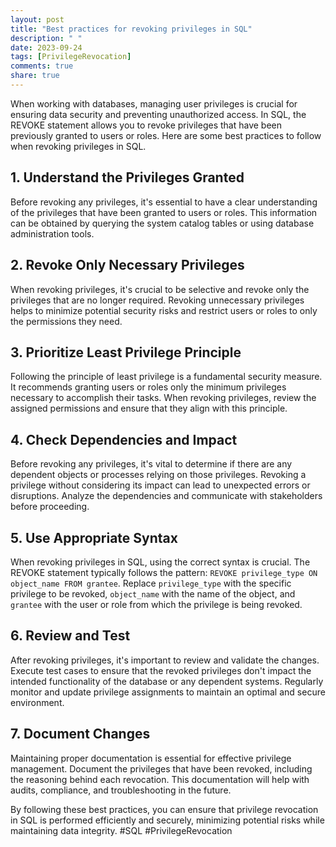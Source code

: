 ```yaml
---
layout: post
title: "Best practices for revoking privileges in SQL"
description: " "
date: 2023-09-24
tags: [PrivilegeRevocation]
comments: true
share: true
---
```


When working with databases, managing user privileges is crucial for ensuring data security and preventing unauthorized access. In SQL, the REVOKE statement allows you to revoke privileges that have been previously granted to users or roles. Here are some best practices to follow when revoking privileges in SQL.

## 1. Understand the Privileges Granted
Before revoking any privileges, it's essential to have a clear understanding of the privileges that have been granted to users or roles. This information can be obtained by querying the system catalog tables or using database administration tools. 

## 2. Revoke Only Necessary Privileges
When revoking privileges, it's crucial to be selective and revoke only the privileges that are no longer required. Revoking unnecessary privileges helps to minimize potential security risks and restrict users or roles to only the permissions they need.

## 3. Prioritize Least Privilege Principle
Following the principle of least privilege is a fundamental security measure. It recommends granting users or roles only the minimum privileges necessary to accomplish their tasks. When revoking privileges, review the assigned permissions and ensure that they align with this principle.

## 4. Check Dependencies and Impact
Before revoking any privileges, it's vital to determine if there are any dependent objects or processes relying on those privileges. Revoking a privilege without considering its impact can lead to unexpected errors or disruptions. Analyze the dependencies and communicate with stakeholders before proceeding.

## 5. Use Appropriate Syntax
When revoking privileges in SQL, using the correct syntax is crucial. The REVOKE statement typically follows the pattern: `REVOKE privilege_type ON object_name FROM grantee`. Replace `privilege_type` with the specific privilege to be revoked, `object_name` with the name of the object, and `grantee` with the user or role from which the privilege is being revoked.

## 6. Review and Test
After revoking privileges, it's important to review and validate the changes. Execute test cases to ensure that the revoked privileges don't impact the intended functionality of the database or any dependent systems. Regularly monitor and update privilege assignments to maintain an optimal and secure environment.

## 7. Document Changes
Maintaining proper documentation is essential for effective privilege management. Document the privileges that have been revoked, including the reasoning behind each revocation. This documentation will help with audits, compliance, and troubleshooting in the future.

By following these best practices, you can ensure that privilege revocation in SQL is performed efficiently and securely, minimizing potential risks while maintaining data integrity. #SQL #PrivilegeRevocation